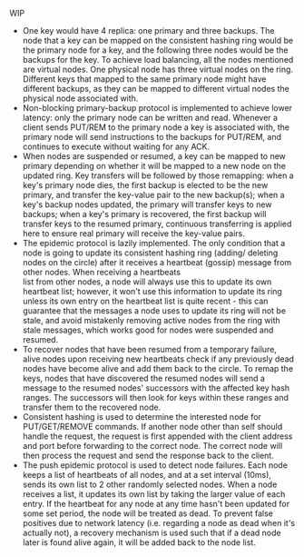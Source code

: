 WIP
- One key would have 4 replica: one primary and three backups. The node that a key can be mapped on the consistent 
  hashing ring would be the primary node for a key, and the following three nodes would be the backups for the key.
  To achieve load balancing, all the nodes mentioned are virtual nodes. One physical node has three virtual nodes on the ring.
  Different keys that mapped to the same primary node might have different backups, as they can be mapped to different 
  virtual nodes the physical node associated with.
- Non-blocking primary-backup protocol is implemented to achieve lower latency: only the primary node can be written and read. 
  Whenever a client sends PUT/REM to the primary node a key is associated with, the primary node will send instructions to the 
  backups for PUT/REM, and continues to execute without waiting for any ACK. 
- When nodes are suspended or resumed, a key can be mapped to new primary depending on whether it will be mapped to a new node on the updated ring. Key transfers will 
  be followed by those remapping: when a key's primary node dies, the first backup is elected to be the new primary, and transfer
  the key-value pair to the new backup(s); when a key's backup nodes updated, the primary will transfer keys to new backups; 
  when a key's primary is recovered, the first backup will transfer keys to the resumed primary, continuous transferring is applied 
  here to ensure real primary will receive the key-value pairs. 
- The epidemic protocol is lazily implemented. The only condition that a node is going to update its consistent hashing ring 
  (adding/ deleting nodes on the circle) after it receives a heartbeat (gossip) message from other nodes. When receiving a heartbeats  
  list from other nodes, a node will always use this to update its own heartbeat list; however, it won't use this information 
  to update its ring unless its own entry on the heartbeat list is quite recent - this can guarantee that the messages a node uses 
  to update its ring will not be stale, and avoid mistakenly removing active nodes from the ring with stale messages, which works
  good for nodes were suspended and resumed.
- To recover nodes that have been resumed from a temporary failure, alive nodes upon receiving new heartbeats check if
  any previously dead nodes have become alive and add them back to the circle. To remap the keys, nodes that have
  discovered the resumed nodes will send a message to the resumed nodes' successors with the affected key hash ranges. The 
  successors will then look for keys within these ranges and transfer them to the recovered node.
- Consistent hashing is used to determine the interested node for PUT/GET/REMOVE commands. 
  If another node other than self should handle the request, the request is first appended with the client
  address and port before forwarding to the correct node. The correct node will then process the request and send the
  response back to the client.
- The push epidemic protocol is used to detect node failures. Each node keeps a list of heartbeats of all nodes, and at 
  a set interval (10ms), sends its own list to 2 other randomly selected nodes. When a node receives a list, it updates
  its own list by taking the larger value of each entry. If the heartbeat for any node at any time hasn't been updated
  for some set period, the node will be treated as dead. To prevent false positives due to network latency (i.e. regarding a
  node as dead when it's actually not), a recovery mechanism is used such that if a dead node later is found alive again,
  it will be added back to the node list.
